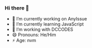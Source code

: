 ### Hi there 👋

- 🔭 I’m currently working on AnyIssue
- 🌱 I’m currently learning JavaScript
- 👯 I’m working with DCCODES
- 😄 Pronouns: He/Him
- ⚡ Age: nvm
